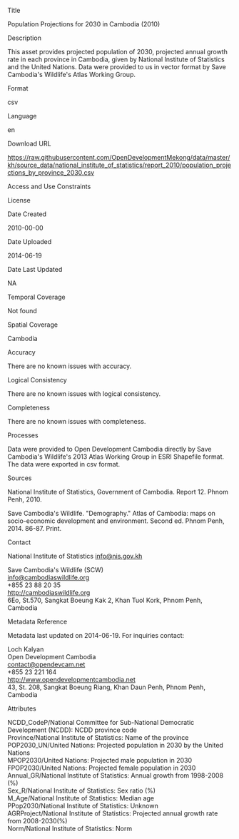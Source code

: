 Title

Population Projections for 2030 in Cambodia (2010)

Description

This asset provides projected population of 2030, projected annual growth rate in each province in Cambodia, given by National Institute of Statistics and the United Nations. Data were provided to us in vector format by Save Cambodia's Wildlife's Atlas Working Group.

Format

csv

Language

en

Download URL

https://raw.githubusercontent.com/OpenDevelopmentMekong/data/master/kh/source_data/national_institute_of_statistics/report_2010/population_projections_by_province_2030.csv

Access and Use Constraints



License



Date Created

2010-00-00

Date Uploaded

2014-06-19

Date Last Updated

NA

Temporal Coverage

Not found

Spatial Coverage

Cambodia

Accuracy

There are no known issues with accuracy.

Logical Consistency

There are no known issues with logical consistency.

Completeness

There are no known issues with completeness.

Processes

Data were provided to Open Development Cambodia directly by Save Cambodia's Wildlife's 2013 Atlas Working Group in ESRI Shapefile format. The data were exported in csv format.

Sources

National Institute of Statistics, Government of Cambodia. Report 12. Phnom Penh, 2010.

Save Cambodia's Wildlife. "Demography." Atlas of Cambodia: maps on socio-economic development and environment. Second ed. Phnom Penh, 2014. 86-87. Print.

Contact

National Institute of Statistics
info@nis.gov.kh

Save Cambodia's Wildlife (SCW)  
info@cambodiaswildlife.org  
+855 23 88 20 35  
http://cambodiaswildlife.org  
6Eo, St.570, Sangkat Boeung Kak 2, Khan Tuol Kork, Phnom Penh, Cambodia  

Metadata Reference

Metadata last updated on 2014-06-19. For inquiries contact:

Loch Kalyan  
Open Development Cambodia  
contact@opendevcam.net  
+855 23 221 164  
http://www.opendevelopmentcambodia.net  
43, St. 208, Sangkat Boeung Riang, Khan Daun Penh, Phnom Penh, Cambodia 

Attributes

NCDD_CodeP/National Committee for Sub-National Democratic Development (NCDD): NCDD province code  
Province/National Institute of Statistics: Name of the province  
POP2030_UN/United Nations: Projected population in 2030 by the United Nations  
MPOP2030/United Nations: Projected male population in 2030  
FPOP2030/United Nations: Projected female population in 2030  
Annual_GR/National Institute of Statistics: Annual growth from 1998-2008 (%)  
Sex_R/National Institute of Statistics: Sex ratio (%)  
M_Age/National Institute of Statistics: Median age  
PPop2030/National Institute of Statistics: Unknown  
AGRProject/National Institute of Statistics: Projected annual growth rate from 2008-2030(%)  
Norm/National Institute of Statistics: Norm  


